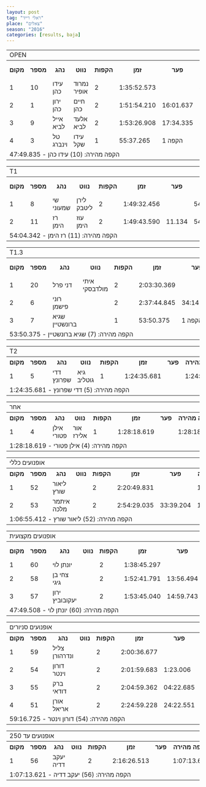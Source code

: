 ```yaml
---
layout: post
tag: "ראלי רייד"
place: "צאלים"
season: "2016"
categories: [results, baja]
---
```

<table class="line_color">
<tr>
    <td colspan="99" class="title_font">OPEN</td>
</tr>
<tr class="rnkh_bkcolor">
    <th class="rnkh_font">מקום</th>
    <th class="rnkh_font">מספר</th>
    <th class="rnkh_font">נהג</th>
    <th class="rnkh_font">נווט</th>
    <th class="rnkh_font">הקפות</th>
    <th class="rnkh_font">זמן</th>
    <th class="rnkh_font">פער</th>
    <th class="rnkh_font">הקפה מהירה</th>
</tr>
<tr class="rnk_bkcolor">
    <td class="rnk_font">1</td>
    <td class="rnk_font">10</td>
    <td class="rnk_font">עידו כהן</td>
    <td class="rnk_font">נמרוד אופיר</td>
    <td class="rnk_font">2</td>
    <td class="rnk_font">1:35:52.573</td>
    <td class="rnk_font"></td>
    <td class="rnk_font">47:49.835</td>
</tr>
<tr class="rnk_bkcolor">
    <td class="rnk_font">2</td>
    <td class="rnk_font">1</td>
    <td class="rnk_font">ירון כהן</td>
    <td class="rnk_font">חיים כהן</td>
    <td class="rnk_font">2</td>
    <td class="rnk_font">1:51:54.210</td>
    <td class="rnk_font">16:01.637</td>
    <td class="rnk_font">50:57.509</td>
</tr>
<tr class="rnk_bkcolor">
    <td class="rnk_font">3</td>
    <td class="rnk_font">9</td>
    <td class="rnk_font">אייל לביא</td>
    <td class="rnk_font">אלעד לביא</td>
    <td class="rnk_font">2</td>
    <td class="rnk_font">1:53:26.908</td>
    <td class="rnk_font">17:34.335</td>
    <td class="rnk_font">48:01.074</td>
</tr>
<tr class="rnk_bkcolor">
    <td class="rnk_font">4</td>
    <td class="rnk_font">3</td>
    <td class="rnk_font">טל וינברג</td>
    <td class="rnk_font">עידו שקל</td>
    <td class="rnk_font">1</td>
    <td class="rnk_font">55:37.265</td>
    <td class="rnk_font">1 הקפה</td>
    <td class="rnk_font">55:37.265</td>
</tr>
<tr>
    <td colspan="99" class="comment_font">הקפה מהירה: (10) עידו כהן - 47:49.835</td>
</tr>
</table>
<table class="line_color">
<tr>
    <td colspan="99" class="title_font">T1</td>
</tr>
<tr class="rnkh_bkcolor">
    <th class="rnkh_font">מקום</th>
    <th class="rnkh_font">מספר</th>
    <th class="rnkh_font">נהג</th>
    <th class="rnkh_font">נווט</th>
    <th class="rnkh_font">הקפות</th>
    <th class="rnkh_font">זמן</th>
    <th class="rnkh_font">פער</th>
    <th class="rnkh_font">הקפה מהירה</th>
</tr>
<tr class="rnk_bkcolor">
    <td class="rnk_font">1</td>
    <td class="rnk_font">8</td>
    <td class="rnk_font">שי שמעוני</td>
    <td class="rnk_font">לירן ליטבק</td>
    <td class="rnk_font">2</td>
    <td class="rnk_font">1:49:32.456</td>
    <td class="rnk_font"></td>
    <td class="rnk_font">54:14.595</td>
</tr>
<tr class="rnk_bkcolor">
    <td class="rnk_font">2</td>
    <td class="rnk_font">11</td>
    <td class="rnk_font">רז הימן</td>
    <td class="rnk_font">עוז הימן</td>
    <td class="rnk_font">2</td>
    <td class="rnk_font">1:49:43.590</td>
    <td class="rnk_font">11.134</td>
    <td class="rnk_font">54:04.342</td>
</tr>
<tr>
    <td colspan="99" class="comment_font">הקפה מהירה: (11) רז הימן - 54:04.342</td>
</tr>
</table>
<table class="line_color">
<tr>
    <td colspan="99" class="title_font">T1.3</td>
</tr>
<tr class="rnkh_bkcolor">
    <th class="rnkh_font">מקום</th>
    <th class="rnkh_font">מספר</th>
    <th class="rnkh_font">נהג</th>
    <th class="rnkh_font">נווט</th>
    <th class="rnkh_font">הקפות</th>
    <th class="rnkh_font">זמן</th>
    <th class="rnkh_font">פער</th>
    <th class="rnkh_font">הקפה מהירה</th>
</tr>
<tr class="rnk_bkcolor">
    <td class="rnk_font">1</td>
    <td class="rnk_font">20</td>
    <td class="rnk_font">דני פרל</td>
    <td class="rnk_font">איתי מולדבסקי</td>
    <td class="rnk_font">2</td>
    <td class="rnk_font">2:03:30.369</td>
    <td class="rnk_font"></td>
    <td class="rnk_font">57:13.028</td>
</tr>
<tr class="rnk_bkcolor">
    <td class="rnk_font">2</td>
    <td class="rnk_font">6</td>
    <td class="rnk_font">רוני פישמן</td>
    <td class="rnk_font"></td>
    <td class="rnk_font">2</td>
    <td class="rnk_font">2:37:44.845</td>
    <td class="rnk_font">34:14.476</td>
    <td class="rnk_font">56:53.953</td>
</tr>
<tr class="rnk_bkcolor">
    <td class="rnk_font">3</td>
    <td class="rnk_font">7</td>
    <td class="rnk_font">שגיא ברונשטיין</td>
    <td class="rnk_font"></td>
    <td class="rnk_font">1</td>
    <td class="rnk_font">53:50.375</td>
    <td class="rnk_font">1 הקפה</td>
    <td class="rnk_font">53:50.375</td>
</tr>
<tr>
    <td colspan="99" class="comment_font">הקפה מהירה: (7) שגיא ברונשטיין - 53:50.375</td>
</tr>
</table>
<table class="line_color">
<tr>
    <td colspan="99" class="title_font">T2</td>
</tr>
<tr class="rnkh_bkcolor">
    <th class="rnkh_font">מקום</th>
    <th class="rnkh_font">מספר</th>
    <th class="rnkh_font">נהג</th>
    <th class="rnkh_font">נווט</th>
    <th class="rnkh_font">הקפות</th>
    <th class="rnkh_font">זמן</th>
    <th class="rnkh_font">פער</th>
    <th class="rnkh_font">הקפה מהירה</th>
</tr>
<tr class="rnk_bkcolor">
    <td class="rnk_font">1</td>
    <td class="rnk_font">5</td>
    <td class="rnk_font">דדי שפרונץ</td>
    <td class="rnk_font">גיא גוטליב</td>
    <td class="rnk_font">1</td>
    <td class="rnk_font">1:24:35.681</td>
    <td class="rnk_font"></td>
    <td class="rnk_font">1:24:35.681</td>
</tr>
<tr>
    <td colspan="99" class="comment_font">הקפה מהירה: (5) דדי שפרונץ - 1:24:35.681</td>
</tr>
</table>
<table class="line_color">
<tr>
    <td colspan="99" class="title_font">אחר</td>
</tr>
<tr class="rnkh_bkcolor">
    <th class="rnkh_font">מקום</th>
    <th class="rnkh_font">מספר</th>
    <th class="rnkh_font">נהג</th>
    <th class="rnkh_font">נווט</th>
    <th class="rnkh_font">הקפות</th>
    <th class="rnkh_font">זמן</th>
    <th class="rnkh_font">פער</th>
    <th class="rnkh_font">הקפה מהירה</th>
</tr>
<tr class="rnk_bkcolor">
    <td class="rnk_font">1</td>
    <td class="rnk_font">4</td>
    <td class="rnk_font">אילן פטורי</td>
    <td class="rnk_font">אור אלירז</td>
    <td class="rnk_font">1</td>
    <td class="rnk_font">1:28:18.619</td>
    <td class="rnk_font"></td>
    <td class="rnk_font">1:28:18.619</td>
</tr>
<tr>
    <td colspan="99" class="comment_font">הקפה מהירה: (4) אילן פטורי - 1:28:18.619</td>
</tr>
</table>
<table class="line_color">
<tr>
    <td colspan="99" class="title_font">אופנועים כללי</td>
</tr>
<tr class="rnkh_bkcolor">
    <th class="rnkh_font">מקום</th>
    <th class="rnkh_font">מספר</th>
    <th class="rnkh_font">נהג</th>
    <th class="rnkh_font">נווט</th>
    <th class="rnkh_font">הקפות</th>
    <th class="rnkh_font">זמן</th>
    <th class="rnkh_font">פער</th>
    <th class="rnkh_font">הקפה מהירה</th>
</tr>
<tr class="rnk_bkcolor">
    <td class="rnk_font">1</td>
    <td class="rnk_font">52</td>
    <td class="rnk_font">ליאור שורץ</td>
    <td class="rnk_font"></td>
    <td class="rnk_font">2</td>
    <td class="rnk_font">2:20:49.831</td>
    <td class="rnk_font"></td>
    <td class="rnk_font">1:06:55.412</td>
</tr>
<tr class="rnk_bkcolor">
    <td class="rnk_font">2</td>
    <td class="rnk_font">53</td>
    <td class="rnk_font">איתמר מלכה</td>
    <td class="rnk_font"></td>
    <td class="rnk_font">2</td>
    <td class="rnk_font">2:54:29.035</td>
    <td class="rnk_font">33:39.204</td>
    <td class="rnk_font">1:12:33.177</td>
</tr>
<tr>
    <td colspan="99" class="comment_font">הקפה מהירה: (52) ליאור שורץ - 1:06:55.412</td>
</tr>
</table>
<table class="line_color">
<tr>
    <td colspan="99" class="title_font">אופנועים מקצועית</td>
</tr>
<tr class="rnkh_bkcolor">
    <th class="rnkh_font">מקום</th>
    <th class="rnkh_font">מספר</th>
    <th class="rnkh_font">נהג</th>
    <th class="rnkh_font">נווט</th>
    <th class="rnkh_font">הקפות</th>
    <th class="rnkh_font">זמן</th>
    <th class="rnkh_font">פער</th>
    <th class="rnkh_font">הקפה מהירה</th>
</tr>
<tr class="rnk_bkcolor">
    <td class="rnk_font">1</td>
    <td class="rnk_font">60</td>
    <td class="rnk_font">יונתן לוי</td>
    <td class="rnk_font"></td>
    <td class="rnk_font">2</td>
    <td class="rnk_font">1:38:45.297</td>
    <td class="rnk_font"></td>
    <td class="rnk_font">47:49.508</td>
</tr>
<tr class="rnk_bkcolor">
    <td class="rnk_font">2</td>
    <td class="rnk_font">58</td>
    <td class="rnk_font">צחי בן גיגי</td>
    <td class="rnk_font"></td>
    <td class="rnk_font">2</td>
    <td class="rnk_font">1:52:41.791</td>
    <td class="rnk_font">13:56.494</td>
    <td class="rnk_font">55:11.110</td>
</tr>
<tr class="rnk_bkcolor">
    <td class="rnk_font">3</td>
    <td class="rnk_font">57</td>
    <td class="rnk_font">ירון יעקובוביץ</td>
    <td class="rnk_font"></td>
    <td class="rnk_font">2</td>
    <td class="rnk_font">1:53:45.040</td>
    <td class="rnk_font">14:59.743</td>
    <td class="rnk_font">54:57.861</td>
</tr>
<tr>
    <td colspan="99" class="comment_font">הקפה מהירה: (60) יונתן לוי - 47:49.508</td>
</tr>
</table>
<table class="line_color">
<tr>
    <td colspan="99" class="title_font">אופנועים סניורים</td>
</tr>
<tr class="rnkh_bkcolor">
    <th class="rnkh_font">מקום</th>
    <th class="rnkh_font">מספר</th>
    <th class="rnkh_font">נהג</th>
    <th class="rnkh_font">נווט</th>
    <th class="rnkh_font">הקפות</th>
    <th class="rnkh_font">זמן</th>
    <th class="rnkh_font">פער</th>
    <th class="rnkh_font">הקפה מהירה</th>
</tr>
<tr class="rnk_bkcolor">
    <td class="rnk_font">1</td>
    <td class="rnk_font">59</td>
    <td class="rnk_font">צליל ונדרהורן</td>
    <td class="rnk_font"></td>
    <td class="rnk_font">2</td>
    <td class="rnk_font">2:00:36.677</td>
    <td class="rnk_font"></td>
    <td class="rnk_font">1:00:02.281</td>
</tr>
<tr class="rnk_bkcolor">
    <td class="rnk_font">2</td>
    <td class="rnk_font">54</td>
    <td class="rnk_font">דורון וינטר</td>
    <td class="rnk_font"></td>
    <td class="rnk_font">2</td>
    <td class="rnk_font">2:01:59.683</td>
    <td class="rnk_font">1:23.006</td>
    <td class="rnk_font">59:16.725</td>
</tr>
<tr class="rnk_bkcolor">
    <td class="rnk_font">3</td>
    <td class="rnk_font">55</td>
    <td class="rnk_font">ברק דודאי</td>
    <td class="rnk_font"></td>
    <td class="rnk_font">2</td>
    <td class="rnk_font">2:04:59.362</td>
    <td class="rnk_font">04:22.685</td>
    <td class="rnk_font">1:01:51.548</td>
</tr>
<tr class="rnk_bkcolor">
    <td class="rnk_font">4</td>
    <td class="rnk_font">51</td>
    <td class="rnk_font">אורן אריאל</td>
    <td class="rnk_font"></td>
    <td class="rnk_font">2</td>
    <td class="rnk_font">2:24:59.228</td>
    <td class="rnk_font">24:22.551</td>
    <td class="rnk_font">1:12:09.582</td>
</tr>
<tr>
    <td colspan="99" class="comment_font">הקפה מהירה: (54) דורון וינטר - 59:16.725</td>
</tr>
</table>
<table class="line_color">
<tr>
    <td colspan="99" class="title_font">אופנועים עד 250</td>
</tr>
<tr class="rnkh_bkcolor">
    <th class="rnkh_font">מקום</th>
    <th class="rnkh_font">מספר</th>
    <th class="rnkh_font">נהג</th>
    <th class="rnkh_font">נווט</th>
    <th class="rnkh_font">הקפות</th>
    <th class="rnkh_font">זמן</th>
    <th class="rnkh_font">פער</th>
    <th class="rnkh_font">הקפה מהירה</th>
</tr>
<tr class="rnk_bkcolor">
    <td class="rnk_font">1</td>
    <td class="rnk_font">56</td>
    <td class="rnk_font">יעקב דדיה</td>
    <td class="rnk_font"></td>
    <td class="rnk_font">2</td>
    <td class="rnk_font">2:16:26.513</td>
    <td class="rnk_font"></td>
    <td class="rnk_font">1:07:13.621</td>
</tr>
<tr>
    <td colspan="99" class="comment_font">הקפה מהירה: (56) יעקב דדיה - 1:07:13.621</td>
</tr>
</table>
